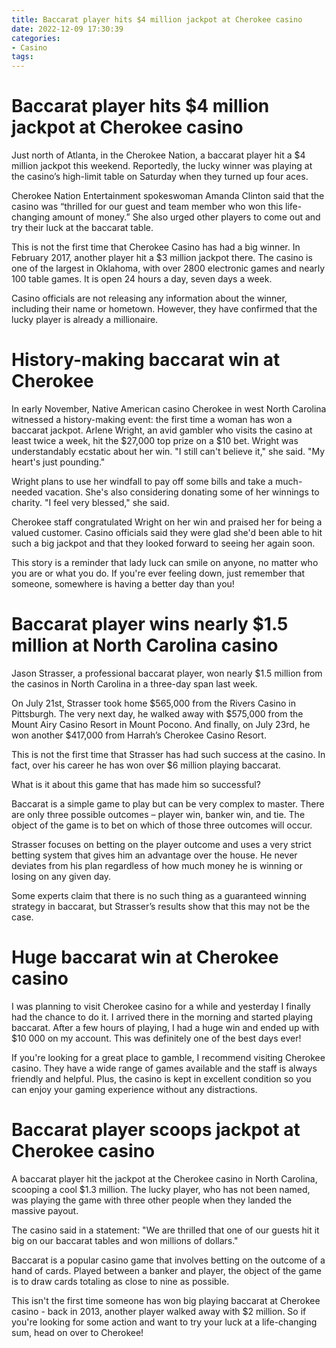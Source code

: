 ```yaml
---
title: Baccarat player hits $4 million jackpot at Cherokee casino
date: 2022-12-09 17:30:39
categories:
- Casino
tags:
---
```



#  Baccarat player hits $4 million jackpot at Cherokee casino

Just north of Atlanta, in the Cherokee Nation, a baccarat player hit a $4 million jackpot this weekend. Reportedly, the lucky winner was playing at the casino’s high-limit table on Saturday when they turned up four aces.

Cherokee Nation Entertainment spokeswoman Amanda Clinton said that the casino was “thrilled for our guest and team member who won this life-changing amount of money.” She also urged other players to come out and try their luck at the baccarat table.

This is not the first time that Cherokee Casino has had a big winner. In February 2017, another player hit a $3 million jackpot there. The casino is one of the largest in Oklahoma, with over 2800 electronic games and nearly 100 table games. It is open 24 hours a day, seven days a week.

Casino officials are not releasing any information about the winner, including their name or hometown. However, they have confirmed that the lucky player is already a millionaire.

#  History-making baccarat win at Cherokee

In early November, Native American casino Cherokee in west North Carolina witnessed a history-making event: the first time a woman has won a baccarat jackpot. Arlene Wright, an avid gambler who visits the casino at least twice a week, hit the $27,000 top prize on a $10 bet. Wright was understandably ecstatic about her win. "I still can't believe it," she said. "My heart's just pounding."

Wright plans to use her windfall to pay off some bills and take a much-needed vacation. She's also considering donating some of her winnings to charity. "I feel very blessed," she said.

Cherokee staff congratulated Wright on her win and praised her for being a valued customer. Casino officials said they were glad she'd been able to hit such a big jackpot and that they looked forward to seeing her again soon.

This story is a reminder that lady luck can smile on anyone, no matter who you are or what you do. If you're ever feeling down, just remember that someone, somewhere is having a better day than you!

#  Baccarat player wins nearly $1.5 million at North Carolina casino

Jason Strasser, a professional baccarat player, won nearly $1.5 million from the casinos in North Carolina in a three-day span last week.

On July 21st, Strasser took home $565,000 from the Rivers Casino in Pittsburgh. The very next day, he walked away with $575,000 from the Mount Airy Casino Resort in Mount Pocono. And finally, on July 23rd, he won another $417,000 from Harrah’s Cherokee Casino Resort.

This is not the first time that Strasser has had such success at the casino. In fact, over his career he has won over $6 million playing baccarat.

What is it about this game that has made him so successful?

Baccarat is a simple game to play but can be very complex to master. There are only three possible outcomes – player win, banker win, and tie. The object of the game is to bet on which of those three outcomes will occur.

Strasser focuses on betting on the player outcome and uses a very strict betting system that gives him an advantage over the house. He never deviates from his plan regardless of how much money he is winning or losing on any given day.

Some experts claim that there is no such thing as a guaranteed winning strategy in baccarat, but Strasser’s results show that this may not be the case.

#  Huge baccarat win at Cherokee casino

I was planning to visit Cherokee casino for a while and yesterday I finally had the chance to do it. I arrived there in the morning and started playing baccarat. After a few hours of playing, I had a huge win and ended up with $10 000 on my account. This was definitely one of the best days ever!

If you're looking for a great place to gamble, I recommend visiting Cherokee casino. They have a wide range of games available and the staff is always friendly and helpful. Plus, the casino is kept in excellent condition so you can enjoy your gaming experience without any distractions.

#  Baccarat player scoops jackpot at Cherokee casino

A baccarat player hit the jackpot at the Cherokee casino in North Carolina, scooping a cool $1.3 million. The lucky player, who has not been named, was playing the game with three other people when they landed the massive payout.

The casino said in a statement: "We are thrilled that one of our guests hit it big on our baccarat tables and won millions of dollars."

Baccarat is a popular casino game that involves betting on the outcome of a hand of cards. Played between a banker and player, the object of the game is to draw cards totaling as close to nine as possible.

This isn't the first time someone has won big playing baccarat at Cherokee casino - back in 2013, another player walked away with $2 million. So if you're looking for some action and want to try your luck at a life-changing sum, head on over to Cherokee!